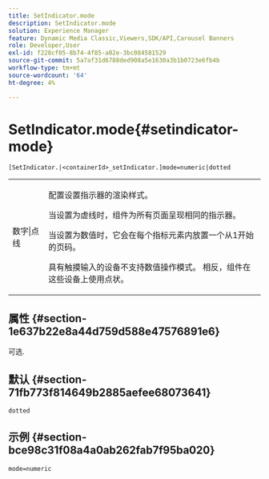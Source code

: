 ```yaml
---
title: SetIndicator.mode
description: SetIndicator.mode
solution: Experience Manager
feature: Dynamic Media Classic,Viewers,SDK/API,Carousel Banners
role: Developer,User
exl-id: f228cf05-8b74-4f85-a02e-3bc084581529
source-git-commit: 5a7af31d6788ded908a5e1630a3b1b0723e6fb4b
workflow-type: tm+mt
source-wordcount: '64'
ht-degree: 4%

---
```


# SetIndicator.mode{#setindicator-mode}

`[SetIndicator.|<containerId>_setIndicator.]mode=numeric|dotted`

<table id="table_0BEA0B5FFDF64E5594B534B2A87A6D88"> 
 <tbody> 
  <tr> 
   <td colname="col1"> <p> <span class="codeph">数字|点线</span> </p> </td> 
   <td colname="col2"> <p> 配置设置指示器的渲染样式。 </p> <p>当设置为<span class="codeph">虚线</span>时，组件为所有页面呈现相同的指示器。 </p> <p>当设置为<span class="codeph">数值</span>时，它会在每个指标元素内放置一个从1开始的页码。 </p> <p>具有触摸输入的设备不支持<span class="codeph">数值</span>操作模式。 相反，组件在这些设备上使用<span class="codeph">点状</span>。 </p> </td> 
  </tr> 
 </tbody> 
</table>

## 属性 {#section-1e637b22e8a44d759d588e47576891e6}

可选.

## 默认 {#section-71fb773f814649b2885aefee68073641}

`dotted`

## 示例 {#section-bce98c31f08a4a0ab262fab7f95ba020}

`mode=numeric`
